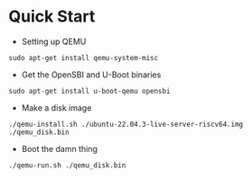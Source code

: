 # Quick Start

- Setting up QEMU

```shell script
sudo apt-get install qemu-system-misc
```

- Get the OpenSBI and U-Boot binaries

```shell script
sudo apt-get install u-boot-qemu opensbi
```

- Make a disk image

```shell script
./qemu-install.sh ./ubuntu-22.04.3-live-server-riscv64.img ./qemu_disk.bin
```

- Boot the damn thing

```shell script
./qemu-run.sh ./qemu_disk.bin
```
